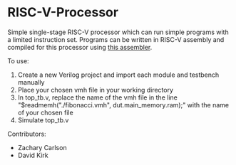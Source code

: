 # RISC-V-Processor
Simple single-stage RISC-V processor which can run simple programs with a limited instruction set. Programs can be written in RISC-V assembly and compiled for this processor using [this assembler](https://github.com/dakirk/RISC-V-Assembler).

To use:
1. Create a new Verilog project and import each module and testbench manually
2. Place your chosen vmh file in your working directory
3. In top_tb.v, replace the name of the vmh file in the line "$readmemh("./fibonacci.vmh", dut.main_memory.ram);" with the name of your chosen file
4. Simulate top_tb.v

Contributors:
- Zachary Carlson
- David Kirk
